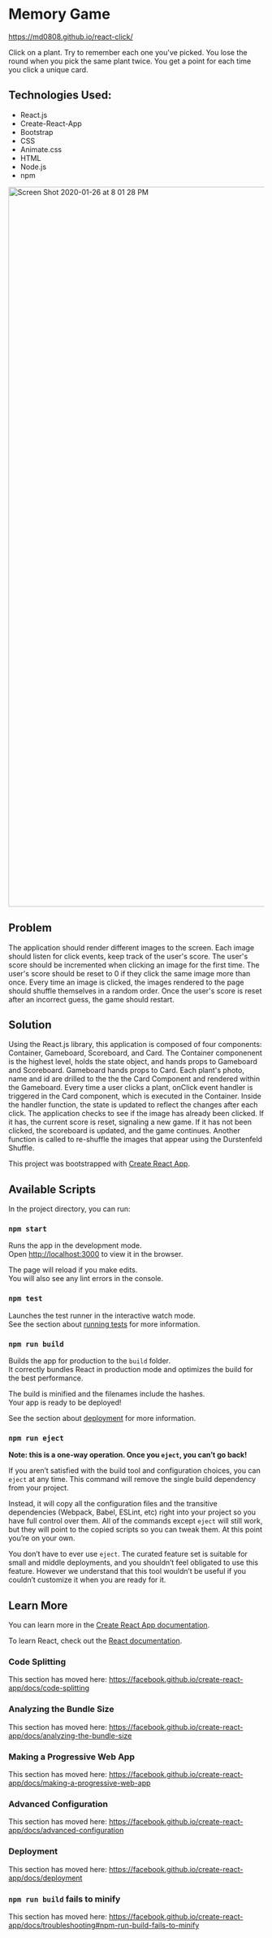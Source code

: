 # Memory Game

https://md0808.github.io/react-click/

Click on a plant. Try to remember each one you've picked. You lose the round when you pick the same plant twice. You get a point for each time you click a unique card.

## Technologies Used:

- React.js
- Create-React-App
- Bootstrap
- CSS
- Animate.css
- HTML
- Node.js
- npm

<img width="1417" alt="Screen Shot 2020-01-26 at 8 01 28 PM" src="https://user-images.githubusercontent.com/51139840/73148187-90598980-4080-11ea-9148-0cb5fb6b14d0.png">

## Problem

The application should render different images to the screen. Each image should listen for click events, keep track of the user's score. The user's score should be incremented when clicking an image for the first time. The user's score should be reset to 0 if they click the same image more than once. Every time an image is clicked, the images rendered to the page should shuffle themselves in a random order. Once the user's score is reset after an incorrect guess, the game should restart.

## Solution

Using the React.js library, this application is composed of four components: Container, Gameboard, Scoreboard, and Card. The Container componenent is the highest level, holds the state object, and hands props to Gameboard and Scoreboard. Gameboard hands props to Card. Each plant's photo, name and id are drilled to the the the Card Component and rendered within the Gameboard.
Every time a user clicks a plant, onClick event handler is triggered in the Card component, which is executed in the Container. Inside the handler function, the state is updated to reflect the changes after each click. The application checks to see if the image has already been clicked. If it has, the current score is reset, signaling a new game. If it has not been clicked, the scoreboard is updated, and the game continues. Another function is called to re-shuffle the images that appear using the Durstenfeld Shuffle.

This project was bootstrapped with [Create React App](https://github.com/facebook/create-react-app).

## Available Scripts

In the project directory, you can run:

### `npm start`

Runs the app in the development mode.<br />
Open [http://localhost:3000](http://localhost:3000) to view it in the browser.

The page will reload if you make edits.<br />
You will also see any lint errors in the console.

### `npm test`

Launches the test runner in the interactive watch mode.<br />
See the section about [running tests](https://facebook.github.io/create-react-app/docs/running-tests) for more information.

### `npm run build`

Builds the app for production to the `build` folder.<br />
It correctly bundles React in production mode and optimizes the build for the best performance.

The build is minified and the filenames include the hashes.<br />
Your app is ready to be deployed!

See the section about [deployment](https://facebook.github.io/create-react-app/docs/deployment) for more information.

### `npm run eject`

**Note: this is a one-way operation. Once you `eject`, you can’t go back!**

If you aren’t satisfied with the build tool and configuration choices, you can `eject` at any time. This command will remove the single build dependency from your project.

Instead, it will copy all the configuration files and the transitive dependencies (Webpack, Babel, ESLint, etc) right into your project so you have full control over them. All of the commands except `eject` will still work, but they will point to the copied scripts so you can tweak them. At this point you’re on your own.

You don’t have to ever use `eject`. The curated feature set is suitable for small and middle deployments, and you shouldn’t feel obligated to use this feature. However we understand that this tool wouldn’t be useful if you couldn’t customize it when you are ready for it.

## Learn More

You can learn more in the [Create React App documentation](https://facebook.github.io/create-react-app/docs/getting-started).

To learn React, check out the [React documentation](https://reactjs.org/).

### Code Splitting

This section has moved here: https://facebook.github.io/create-react-app/docs/code-splitting

### Analyzing the Bundle Size

This section has moved here: https://facebook.github.io/create-react-app/docs/analyzing-the-bundle-size

### Making a Progressive Web App

This section has moved here: https://facebook.github.io/create-react-app/docs/making-a-progressive-web-app

### Advanced Configuration

This section has moved here: https://facebook.github.io/create-react-app/docs/advanced-configuration

### Deployment

This section has moved here: https://facebook.github.io/create-react-app/docs/deployment

### `npm run build` fails to minify

This section has moved here: https://facebook.github.io/create-react-app/docs/troubleshooting#npm-run-build-fails-to-minify

